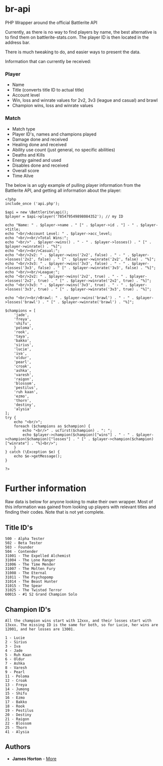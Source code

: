 # br-api
PHP Wrapper around the official Battlerite API

Currently, as there is no way to find players by name, the best alternative is to find them on battlerite-stats.com. The player ID is then located in the address bar.

There is much tweaking to do, and easier ways to present the data. 

Information that can currently be received:

### Player

* Name
* Title (converts title ID to actual title)
* Account level
* Win, loss and winrate values for 2v2, 3v3 (league and casual) and brawl
* Champion wins, loss and winrate values

### Match

* Match type
* Player ID's, names and champions played
* Damage done and received
* Healing done and received
* Ability use count (just general, no specific abilities)
* Deaths and Kills
* Energy gained and used
* Disables done and received
* Overall score
* Time Alive

The below is an ugly example of pulling player information from the Battlerite API, and getting all information about the player:

```
<?php
include_once ('api.php');

$api = new \Battlerite\api();
$player = $api->player('785479549898084352'); // my ID

echo "Name: " . $player->name . " [" . $player->id . "] - " . $player->title;
echo "<br/>Account Level: " . $player->acc_level;
echo "<br/><br/>Total Wins:";
echo "<br/>" . $player->wins() . " - " . $player->losses() . " [" . $player->winrate() . "%]";
echo "<br/><br/>Casual:";
echo "<br/>2v2: " . $player->wins('2v2', false) . " - " . $player->losses('2v2', false) . " [" . $player->winrate('2v2', false) . "%]";
echo "<br/>3v3: " . $player->wins('3v3', false) . " - " . $player->losses('3v3', false) . " [" . $player->winrate('3v3', false) . "%]";
echo "<br/><br/>League:";
echo "<br/>2v2: " . $player->wins('2v2', true) . " - " . $player->losses('2v2', true) . " [" . $player->winrate('2v2', true) . "%]";
echo "<br/>3v3: " . $player->wins('3v3', true) . " - " . $player->losses('3v3', true) . " [" . $player->winrate('3v3', true) . "%]";

echo "<br/><br/>Brawl: " . $player->wins('brawl') . " - " . $player->losses('brawl') . " [" . $player->winrate('brawl') . "%]";

$champions = [
    'jade',
    'freya',
    'shifu',
    'poloma',
    'rook',
    'taya',
    'bakko',
    'sirius',
    'lucie',
    'iva',
    'oldur',
    'pearl',
    'croak',
    'ashka',
    'varesh',
    'raigon',
    'blossom',
    'pestilus',
    'ruh kaan',
    'ezmo',
    'thorn',
    'destiny',
    'alysia'
];
try {
    echo "<br/>";
    foreach ($champions as $champion) {
        echo "<br/>" . ucfirst($champion) . ": ";
        echo $player->champion($champion)["wins"] . " - " . $player->champion($champion)["losses"] . " [" . $player->champion($champion)["winrate"] . "%]<br/>";
    }
} catch (\Exception $e) {
    echo $e->getMessage();
}

?>
```
# Further information

Raw data is below for anyone looking to make their own wrapper. Most of this information was gained from looking up players with relevant titles and finding their codes. Note that is not yet complete.

## Title ID's
```
500 - Alpha Tester
502 - Beta Tester
503 - Founder
504 - Contender
31001 - The Expelled Alchemist
31004 - The Lone Ranger
31006 - The Time Mender
31007 - The Molten Fury
31008 - The Eternal
31011 - The Psychopomp
31014 - The Beast Hunter
31015 - The Spear
31025 - The Twisted Terror
60015 - #1 S2 Grand Champion Solo
```
## Champion ID's
```
All the champion wins start with 12xxx, and their losses start with 13xxx. The missing ID is the same for both, so for Lucie, her wins are 12001, and her losses are 13001.

1 - Lucie
2 - Sirius
3 - Iva
4 - Jade
5 - Ruh Kaan
6 - Oldur
7 - Ashka
8 - Varesh
9 - Pearl
11 - Poloma
12 - Croak
13 - Freya
14 - Jumong
15 - Shifu
16 - Ezmo
17 - Bakko
18 - Rook
19 - Pestilus
20 - Destiny
21 - Raigon
22 - Blossom
25 - Thorn
41 - Alysia

```

## Authors
* **James Horton** - [More](https://github.com/burped)
